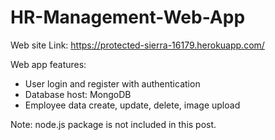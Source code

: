 # HR-Management-Web-App
Web site Link: https://protected-sierra-16179.herokuapp.com/  

Web app features:
- User login and register with authentication
- Database host: MongoDB
- Employee data create, update, delete, image upload

Note: node.js package is not included in this post.
